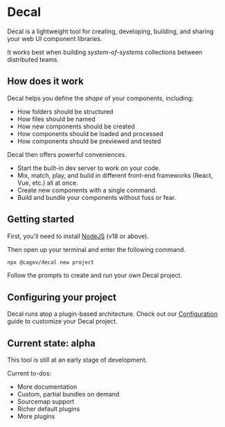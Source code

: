 # Decal

Decal is a lightweight tool for creating, developing, building, and sharing your web UI component libraries.

It works best when building _system-of-systems_ collections between distributed teams.

## How does it work

Decal helps you define the _shape_ of your components, including:

- How folders should be structured
- How files should be named
- How new components should be created
- How components should be loaded and processed
- How components should be previewed and tested

Decal then offers powerful conveniences.

- Start the built-in dev server to work on your code.
- Mix, match, play, and build in different front-end frameworks (React, Vue, etc.) all at once.
- Create new components with a single command.
- Build and bundle your components without fuss or fear.

## Getting started

First, you'll need to install [NodeJS](https://nodejs.org) (v18 or above).

Then open up your terminal and enter the following command.

```sh
npx @cagov/decal new project
```

Follow the prompts to create and run your own Decal project.

## Configuring your project

Decal runs atop a plugin-based architecture. Check out our [Configuration](docs/configuration.md) guide to customize your Decal project.

## Current state: alpha

This tool is still at an early stage of development.

Current to-dos:

- More documentation
- Custom, partial bundles on demand
- Sourcemap support
- Richer default plugins
- More plugins
